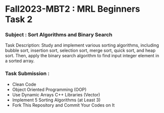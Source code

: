 # Fall2023-MBT2 : MRL Beginners Task 2
### Subject : Sort Algorithms and Binary Search
Task Description: Study and implement various sorting algorithms, including bubble sort, insertion sort, selection sort, merge sort, quick sort, and heap sort. Then, apply the binary search algorithm to find input integer element in a sorted array.
### Task Submission :
* Clean Code
* Object Oriented Programming (OOP)
* Use Dynamic Arrays C++ Libraries (Vector)
* Implement 5 Sorting Algorithms (at Least 3)
* Fork This Repository and Commit Your Codes on It
